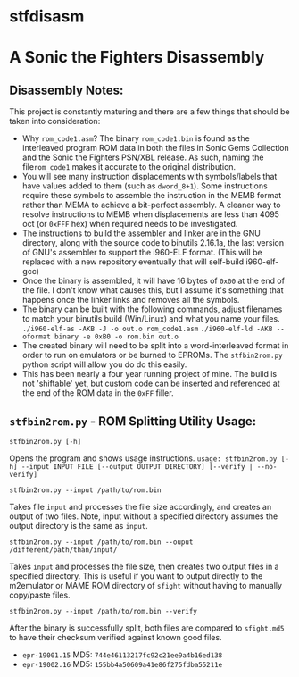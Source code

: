 # stfdisasm
# A Sonic the Fighters Disassembly
## Disassembly Notes:
This project is constantly maturing and there are a few things that should be taken into consideration:

* Why `rom_code1.asm`? The binary `rom_code1.bin` is found as the interleaved program ROM data in both the files in Sonic Gems Collection and the Sonic the Fighters PSN/XBL release. As such, naming the file`rom_code1` makes it accurate to the original distribution.
* You will see many instruction displacements with symbols/labels that have values added to them (such as `dword_8+1`). Some instructions require these symbols to assemble the instruction in the MEMB format rather than MEMA to achieve a bit-perfect assembly. A cleaner way to resolve instructions to MEMB when displacements are less than 4095 oct (or `0xFFF` hex) when required needs to be investigated.
* The instructions to build the assembler and linker are in the GNU directory, along with the source code to binutils 2.16.1a, the last version of GNU's assembler to support the i960-ELF format. (This will be replaced with a new repository eventually that will self-build i960-elf-gcc)
* Once the binary is assembled, it will have 16 bytes of `0x00` at the end of the file. I don't know what causes this, but I assume it's something that happens once the linker links and removes all the symbols.
* The binary can be built with the following commands, adjust filenames to match your binutils build (Win/Linux) and what you name your files.
`./i960-elf-as -AKB -J -o out.o rom_code1.asm`
`./i960-elf-ld -AKB --oformat binary -e 0xB0 -o rom.bin out.o`
* The created binary will need to be split into a word-interleaved format in order to run on emulators or be burned to EPROMs. The  `stfbin2rom.py` python script will allow you do do this easily.
* This has been nearly a four year running project of mine. The build is not 'shiftable' yet, but custom code can be inserted and referenced at the end of the ROM data in the `0xFF` filler.

## `stfbin2rom.py` - ROM Splitting Utility Usage:
    stfbin2rom.py [-h]
Opens the program and shows usage instructions.
`usage: stfbin2rom.py [-h] --input INPUT FILE [--output OUTPUT DIRECTORY]
                     [--verify | --no-verify]`

    stfbin2rom.py --input /path/to/rom.bin
Takes file `input` and processes the file size accordingly, and creates an output of two files. Note, input without a specified directory assumes the output directory is the same as `input`.

    stfbin2rom.py --input /path/to/rom.bin --ouput /different/path/than/input/

Takes `input` and processes the file size, then creates two output files in a specified directory. This is useful if you want to output directly to the m2emulator or MAME ROM directory of `sfight` without having to manually copy/paste files.

	stfbin2rom.py --input /path/to/rom.bin --verify
After the binary is successfully split, both files are compared to `sfight.md5` to have their checksum verified against known good files.
* `epr-19001.15` MD5: `744e46113217fc92c21ee9a4b16ed138`
* `epr-19002.16` MD5: `155bb4a50609a41e86f275fdba55211e`
